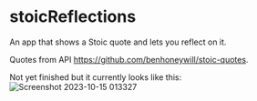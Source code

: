 # stoicReflections
An app that shows a Stoic quote and lets you reflect on it.

Quotes from API https://github.com/benhoneywill/stoic-quotes.

Not yet finished but it currently looks like this:
![Screenshot 2023-10-15 013327](https://github.com/sanp1217/stoicReflections/assets/66650138/c3c41504-8927-4f51-9e6d-e6a57e077386)
